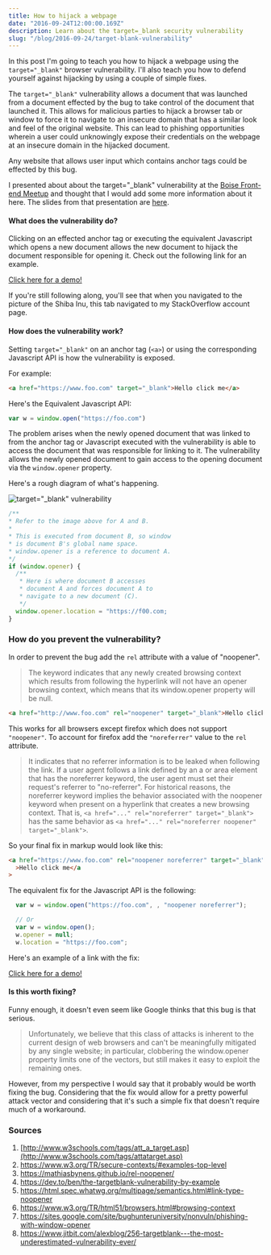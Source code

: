 ```yaml
---
title: How to hijack a webpage
date: "2016-09-24T12:00:00.169Z"
description: Learn about the target=_blank security vulnerability
slug: "/blog/2016-09-24/target-blank-vulnerability"
---
```


In this post I'm going to teach you how to hijack a webpage using the `target="_blank"` browser vulnerability. I'll also teach you how to defend yourself against hijacking by using a couple of simple fixes.

The `target="_blank"` vulnerability allows a document that was launched from a document effected by the bug to take control of the document that launched it. This allows for malicious parties to hijack a browser tab or window to force it to navigate to an insecure domain that has a similar look and feel of the original website. This can lead to phishing opportunities wherein a user could unknowingly expose their credentials on the webpage at an insecure domain in the hijacked document.

Any website that allows user input which contains anchor tags could be effected by this bug.

I presented about about the target="\_blank" vulnerability at the [Boise Front-end Meetup](http://www.meetup.com/frontend-devs/) and thought that I would add some more information about it here. The slides from that presentation are [here](http://slides.com/blakeadietz/target-blank).

#### What does the vulnerability do?

Clicking on an effected anchor tag or executing the equivalent Javascript which opens a new document allows the new document to hijack the document responsible for opening it. Check out the following link for an example.

<a href="https://s3-us-west-2.amazonaws.com/target-blank-vuln/index.html" target="_blank">Click here for a demo!</a>

If you're still following along, you'll see that when you navigated to the picture of the Shiba Inu, this tab navigated to my StackOverflow account page.

#### How does the vulnerability work?

Setting `target="_blank"` on an anchor tag (`<a>`) or using the corresponding Javascript API is how the vulnerability is exposed.

For example:

```html
<a href="https://www.foo.com" target="_blank">Hello click me</a>
```

Here's the Equivalent Javascript API:

```javascript
var w = window.open("https://foo.com")
```

The problem arises when the newly opened document that was linked to from the anchor tag or Javascript executed with the vulnerability is able to access the document that was responsible for linking to it. The vulnerability allows the newly opened document to gain access to the opening document via the `window.opener` property.

Here's a rough diagram of what's happening.

![target="_blank" vulnerability](https://docs.google.com/drawings/d/1NYNUFMMUBXZqnDwgC3G5NGpHHLuz6ryQLgDeQe4XQKY/pub?w=574&h=943)

```javascript
/**
* Refer to the image above for A and B.
*
* This is executed from document B, so window
* is document B's global name space.
* window.opener is a reference to document A.
*/
if (window.opener) {
  /**
   * Here is where document B accesses
   * document A and forces document A to
   * navigate to a new document (C).
   */
  window.opener.location = "https://f00.com;
}
```

### How do you prevent the vulnerability?

In order to prevent the bug add the `rel` attribute with a value of "noopener".

> The keyword indicates that any newly created browsing context which results from following the hyperlink will not have an opener browsing context, which means that its window.opener property will be null.

```html
<a href="http://www.foo.com" rel="noopener" target="_blank">Hello click me</a>
```

This works for all browsers except firefox which does not support `"noopener"`. To account for firefox add the `"noreferrer"` value to the `rel` attribute.

> It indicates that no referrer information is to be leaked when following the link.
> If a user agent follows a link defined by an a or area element that has the noreferrer keyword, the user agent must set their request's referrer to "no-referrer".
> For historical reasons, the noreferrer keyword implies the behavior associated with the noopener keyword when present on a hyperlink that creates a new browsing context. That is, `<a href="..." rel="noreferrer" target="_blank">` has the same behavior as `<a href="..." rel="noreferrer noopener" target="_blank">`.

So your final fix in markup would look like this:

```html
<a href="https://www.foo.com" rel="noopener noreferrer" target="_blank"
  >Hello click me</a
>
```

The equivalent fix for the Javascript API is the following:

```javascript
  var w = window.open("https://foo.com", , "noopener noreferrer");

  // Or
  var w = window.open();
  w.opener = null;
  w.location = "https://foo.com";
```

Here's an example of a link with the fix:

<a href="https://s3-us-west-2.amazonaws.com/target-blank-vuln/index.html" target="_blank" rel="noopener noreferrer">Click here for a demo!</a>

#### Is this worth fixing?

Funny enough, it doesn't even seem like Google thinks that this bug is that serious.

> Unfortunately, we believe that this class of attacks is inherent to the current design of web browsers and can't be meaningfully mitigated by any single website; in particular, clobbering the window.opener property limits one of the vectors, but still makes it easy to exploit the remaining ones.

However, from my perspective I would say that it probably would be worth fixing the bug. Considering that the fix would allow for a pretty powerful attack vector and considering that it's such a simple fix that doesn't require much of a workaround.

### Sources

1. [http://www.w3schools.com/tags/att_a_target.asp](http://www.w3schools.com/tags/attatarget.asp)
1. https://www.w3.org/TR/secure-contexts/#examples-top-level
1. https://mathiasbynens.github.io/rel-noopener/
1. https://dev.to/ben/the-targetblank-vulnerability-by-example
1. https://html.spec.whatwg.org/multipage/semantics.html#link-type-noopener
1. https://www.w3.org/TR/html51/browsers.html#browsing-context
1. https://sites.google.com/site/bughunteruniversity/nonvuln/phishing-with-window-opener
1. https://www.jitbit.com/alexblog/256-targetblank---the-most-underestimated-vulnerability-ever/
